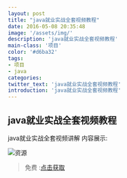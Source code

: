 ```yaml
---
layout: post
title: "java就业实战全套视频教程"
date: 2016-05-08 20:35:48
image: '/assets/img/'
description: 'java就业实战全套视频教程'
main-class: '项目'
color: '#d6ba32'
tags:
- 项目
- java
categories:
twitter_text: 'java就业实战全套视频教程'
introduction: 'java就业实战全套视频教程'
---
```


## java就业实战全套视频教程

java就业实战全套视频讲解
内容展示:

![资源](http://ojjj16i32.bkt.clouddn.com/QQ%E6%88%AA%E5%9B%BE20170112211512.png)

>免费 :[点击获取](http://pan.baidu.com/s/1kV2o76f)


